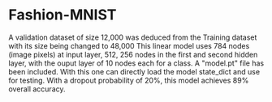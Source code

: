 # Fashion-MNIST
A validation dataset of size 12,000 was deduced from the Training dataset with its size being changed to 48,000 This linear model uses 784 nodes (image pixels) at input layer, 512, 256 nodes in the first and second hidden layer, with the ouput layer of 10 nodes each for a class. A "model.pt" file has been included. With this one can directly load the model state_dict and use for testing. With a dropout probability of 20%, this model achieves 89% overall accuracy.
